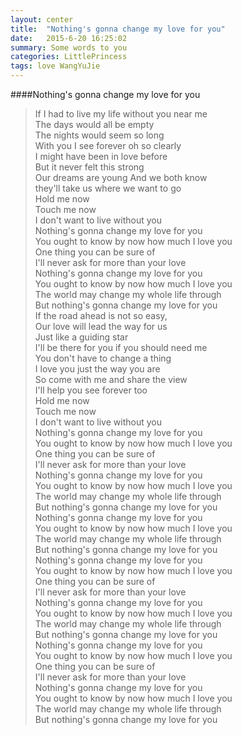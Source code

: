 ```yaml
---
layout: center
title:  "Nothing's gonna change my love for you"
date:   2015-6-20 16:25:02
summary: Some words to you
categories: LittlePrincess
tags: love WangYuJie
---
```


####Nothing's gonna change my love for you

> If I had to live my life without you near me<br/>
The days would all be empty<br/>
The nights would seem so long<br/>
With you I see forever oh so clearly<br/>
I might have been in love before<br/>
But it never felt this strong<br/>
Our dreams are young And we both know<br/>
they'll take us where we want to go<br/>
Hold me now<br/>
Touch me now<br/>
I don't want to live without you<br/>
Nothing's gonna change my love for you<br/>
You ought to know by now how much I love you<br/>
One thing you can be sure of<br/>
I'll never ask for more than your love<br/>
Nothing's gonna change my love for you<br/>
You ought to know by now how much I love you<br/>
The world may change my whole life through<br/>
But nothing's gonna change my love for you<br/>
If the road ahead is not so easy,<br/>
Our love will lead the way for us<br/>
Just like a guiding star<br/>
I'll be there for you if you should need me<br/>
You don't have to change a thing<br/>
I love you just the way you are<br/>
So come with me and share the view<br/>
I'll help you see forever too<br/>
Hold me now<br/>
Touch me now<br/>
I don't want to live without you<br/>
Nothing's gonna change my love for you<br/>
You ought to know by now how much I love you<br/>
One thing you can be sure of<br/>
I'll never ask for more than your love<br/>
Nothing's gonna change my love for you<br/>
You ought to know by now how much I love you<br/>
The world may change my whole life through<br/>
But nothing's gonna change my love for you<br/>
Nothing's gonna change my love for you<br/>
You ought to know by now how much I love you<br/>
The world may change my whole life through<br/>
But nothing's gonna change my love for you<br/>
Nothing's gonna change my love for you<br/>
You ought to know by now how much I love you<br/>
One thing you can be sure of<br/>
I'll never ask for more than your love<br/>
Nothing's gonna change my love for you<br/>
You ought to know by now how much I love you<br/>
The world may change my whole life through<br/>
But nothing's gonna change my love for you<br/>
Nothing's gonna change my love for you<br/>
You ought to know by now how much I love you<br/>
One thing you can be sure of<br/>
I'll never ask for more than your love<br/>
Nothing's gonna change my love for you<br/>
You ought to know by now how much I love you<br/>
The world may change my whole life through<br/>
But nothing's gonna change my love for you<br/>
